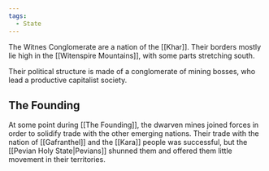```yaml
---
tags:
  - State
---
```

The Witnes Conglomerate are a nation of the [[Khar]]. Their borders mostly lie high in the [[Witenspire Mountains]], with some parts stretching south. 

Their political structure is made of a conglomerate of mining bosses, who lead a productive capitalist society. 

## The Founding

At some point during [[The Founding]], the dwarven mines joined forces in order to solidify trade with the other emerging nations. Their trade with the nation of [[Gafranthel]] and the [[Kara]] people was successful, but the [[Pevian Holy State|Pevians]] shunned them and offered them little movement in their territories. 